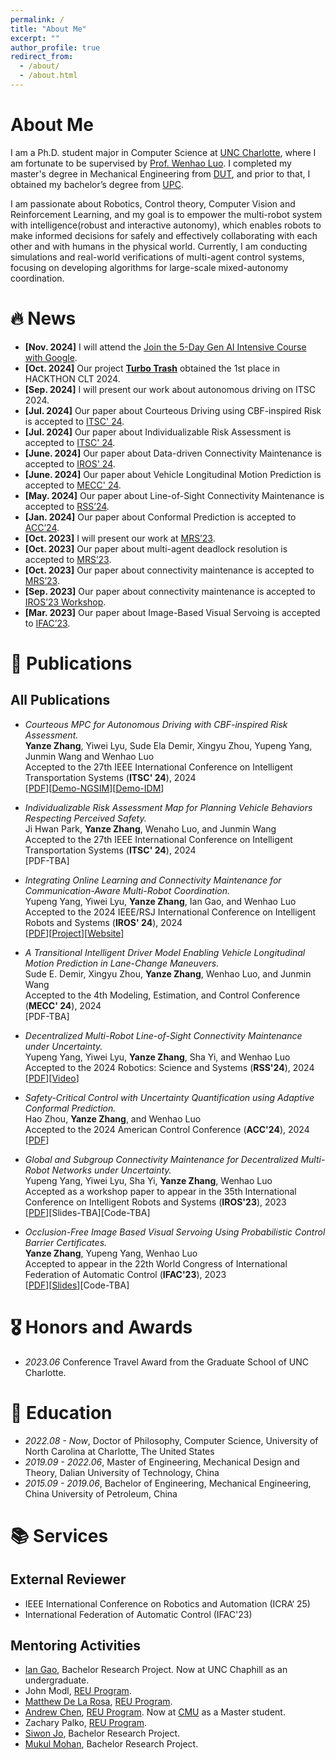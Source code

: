 ```yaml
---
permalink: /
title: "About Me"
excerpt: ""
author_profile: true
redirect_from: 
  - /about/
  - /about.html
---
```


<span class='anchor' id='about-me'></span>

# About Me
I am a Ph.D. student major in Computer Science at [UNC Charlotte](https://www.charlotte.edu/), where I am fortunate to be supervised
by [Prof. Wenhao Luo](https://webpages.charlotte.edu/wluo4/). I completed my master's degree in Mechanical Engineering
from [DUT](https://en.dlut.edu.cn/), and prior to that, I obtained my bachelor’s degree from [UPC](https://english.upc.edu.cn/). 

I am passionate about Robotics, Control theory, Computer Vision and Reinforcement Learning, and my goal is to empower the multi-robot system with intelligence(robust and interactive autonomy), which enables robots to make informed decisions for safely and effectively collaborating with each other and with humans in the physical world. Currently, I am conducting simulations and real-world verifications of multi-agent control systems, focusing on developing algorithms for large-scale mixed-autonomy coordination.

<!-- 
I am currently a visiting student researcher at UC Berkeley, working in the [Mechanical Systems Control (MSC) Lab](https://msc.berkeley.edu/) under the guidance of Prof. Masayoshi Tomizuka and Dr. Wei Zhan. I am pursuing a Ph.D. in the School of Mechanical and Aerospace Engineering at Nanyang Technological University. My research endeavors are based in the [Automated Driving and Human-Machine System (AutoMan) Lab](https://lvchen.wixsite.com/automan), which is led by Prof. Chen Lyu. **I am actively seeking postdoctoral positions to propel my research career further.** -->

<!-- 
My research primarily centers around the intersection of autonomous driving and machine learning. My goal is to develop algorithms and techniques that enable machines to interact with humans naturally, make intelligent decisions, and drive as skillfully as experienced human drivers. Specifically, my research interests encompass deep learning and reinforcement learning, applied to areas such as autonomous driving decision-making, prediction and planning, simulation, and human-machine interaction. My contributions have resulted in the publication of over 20 papers in top AI/ITS/Robotics journals and conferences. -->

# 🔥 News
- **[Nov. 2024]** I will attend the [Join the 5-Day Gen AI Intensive Course with Google](https://rsvp.withgoogle.com/events/google-generative-ai-intensive/home).
- **[Oct. 2024]** Our project **[Turbo Trash](https://teddyhuang-00.github.io/TurboTrash/)** obtained the 1st place in HACKTHON CLT 2024.
- **[Sep. 2024]** I will present our work about autonomous driving on ITSC 2024.
- **[Jul. 2024]** Our paper about Courteous Driving using CBF-inspired Risk is accepted to [ITSC' 24](https://ieee-itsc.org/2024/).
- **[Jul. 2024]** Our paper about Individualizable Risk Assessment is accepted to [ITSC' 24](https://ieee-itsc.org/2024/).
- **[June. 2024]** Our paper about Data-driven Connectivity Maintenance is accepted to [IROS' 24](https://iros2024-abudhabi.org/).
- **[June. 2024]** Our paper about Vehicle Longitudinal Motion Prediction is accepted to [MECC' 24](https://mecc2024.a2c2.org/).
- **[May. 2024]** Our paper about Line-of-Sight Connectivity Maintenance is accepted to [RSS’24](https://roboticsconference.org/).
- **[Jan. 2024]** Our paper about Conformal Prediction is accepted to [ACC’24](https://acc2024.a2c2.org/).
- **[Oct. 2023]** I will present our work at [MRS’23](https://sites.bu.edu/mrs2023/).
- **[Oct. 2023]** Our paper about multi-agent deadlock resolution is accepted to [MRS’23](https://sites.bu.edu/mrs2023/).
- **[Oct. 2023]** Our paper about connectivity maintenance is accepted to [MRS’23](https://sites.bu.edu/mrs2023/).
- **[Sep. 2023]** Our paper about connectivity maintenance is accepted to [IROS’23 Workshop](https://ieee-iros.org/).
- **[Mar. 2023]** Our paper about Image-Based Visual Servoing is accepted to [IFAC’23](https://www.ifac2023.org/).

<!-- 
- *2024.01*: &nbsp;🎉🎉 Our paper on joint prediction and planning for tree policy has been accepted by ICRA! See you in Yokohama, Japan!
- *2024.01*: &nbsp;🎉🎉 Our paper on joint prediction and planning for tree policy has been accepted by ICRA! See you in Yokohama, Japan!
- *2023.11*: &nbsp; I was invited by zdjszx.com to give a public lecture on "Scalable, Learnable, and Interactive Decision-making for Autonomous Driving". The recorded version of the lecture (in Chinese) is available for viewing on [bilibili](https://www.bilibili.com/video/BV1Mz4y1c7BS/?share_source=copy_web&vd_source=d38ad63504821012428c34311a1df246).
- *2023.10*: &nbsp;🎉🎉 Our paper on brain-inspired reinforcement learning for safe autonomous driving has been accepted by TPAMI!
- *2023.09*: &nbsp;🎉🎉 We won the best paper runner-up award in ITSC 2023!
- *2023.09*: &nbsp;🎉🎉 Our paper on human-guided reinforcement learning for robot navigation has been accepted by TPAMI!
- *2023.08*: &nbsp;🎉🎉 Our GameFormer paper has been accepted by ICCV as **Oral presentation**!
- *2023.07*: &nbsp;🎉🎉 Our ITSC special session on [learning-powered prediction and decision-making](https://sites.google.com/view/itsc-lpad) has received 17 paper submissions, all of which were accepted. Congratulations to the authors!
- *2023.06*: &nbsp;🎉🎉 Our team won the innovation award in the nuPlan Planning Challenge! Check out our [report](https://opendrivelab.com/e2ead/AD23Challenge/Track_4_AID.pdf) and [presentation](https://youtu.be/ZwhXilQKULY?t=1204) on our GameFormer Planner.
- *2023.06*: &nbsp;🎉🎉 Our team secured third place in the Waymo Open Dataset Motion Prediction Challenge! Our [report](https://storage.googleapis.com/waymo-uploads/files/research/2023%20Technical%20Reports/MP_3rd_GRT-R36.pdf) is available on [CVPR 2023
Workshop on Autonomous Driving](https://cvpr2023.wad.vision/). -->
  
# 📝 Publications
<!--
## Highlights
<div class='paper-box'><div class='paper-box-image'><img src='images/DTPP.png' alt="sym" width="100%"></div>
<div class='paper-box-text' markdown="1">

**DTPP: Differentiable Joint Conditional Prediction and Cost Evaluation for Tree Policy Planning in Autonomous Driving**

Zhiyu Huang, Peter Karkus, Boris Ivanovic, Yuxiao Chen, Marco Pavone, Chen Lv

**IEEE International Conference on Robotics and Automation (ICRA), 2024**

[**Paper**](https://arxiv.org/abs/2310.05885) \| [![](https://img.shields.io/github/stars/MCZhi/DTPP?style=social&label=Code Stars)](https://github.com/MCZhi/DTPP)

-  We employ a tree-structured policy planner and propose a differentiable joint training framework for both ego-conditioned prediction and cost evaluation models, resulting in a direct improvement of the final planning performance.
</div>
</div> -->

<!---
<div class='paper-box'><div class='paper-box-image'><img src='images/thesis.png' alt="sym" width="100%"></div>
<div class='paper-box-text' markdown="1">

**Learning-enabled Decision-making for Autonomous Driving: Framework and Methodology**

**PhD Thesis, 2023**

[**Thesis**](https://dr.ntu.edu.sg/handle/10356/172842)

-  This thesis presents a comprehensive framework and a series of learning-based methodologies for decision-making in AVs, with the objective of improving the scalability, adaptability, and alignment of their decision-making systems.
</div>
</div>
-->

<!--
<div class='paper-box'><div class='paper-box-image'><img src='images/gameformer.png' alt="sym" width="100%"></div>
<div class='paper-box-text' markdown="1">  
  
**GameFormer: Game-theoretic Modeling and Learning of Transformer-based Interactive Prediction and Planning for Autonomous Driving**

Zhiyu Huang, Haochen Liu, Chen Lv

**IEEE/CVF International Conference on Computer Vision (ICCV), 2023**

**Oral presentation (top 3%)**

[**Paper**](https://arxiv.org/abs/2303.05760) \| [**Project**](https://mczhi.github.io/GameFormer/) \| [![](https://img.shields.io/github/stars/MCZhi/GameFormer?style=social&label=Code Stars)](https://github.com/MCZhi/GameFormer) \| **GameFormer Planner** [![](https://img.shields.io/github/stars/MCZhi/GameFormer-Planner?style=social&label=Code Stars)](https://github.com/MCZhi/GameFormer-Planner) 

-  We address the interaction prediction problem by formulating it with hierarchical game theory and implementing it with TransFormer networks.
</div>
</div> -->

<!--
<div class='paper-box'><div class='paper-box-image'><img src='images/IADM.png' alt="sym" width="100%"></div>
<div class='paper-box-text' markdown="1">  
  
**Learning Interaction-aware Motion Prediction Model for Decision-making in Autonomous Driving**

Zhiyu Huang, Haochen Liu, Jingda Wu, Wenhui Huang, Chen Lv

**IEEE International Conference on Intelligent Transportation Systems (ITSC), 2023** 

[**Best Paper Runner-up Award**](https://2023.ieee-itsc.org/best-paper-awards/)

[**Paper**](https://arxiv.org/abs/2302.03939) \| [![](https://img.shields.io/github/stars/MCZhi/Predictive-Decision?style=social&label=Code Stars)](https://github.com/MCZhi/Predictive-Decision)

-  We propose an interaction-aware motion prediction model that is able to predict other agents' future trajectories according to the ego agent's future plans, i.e., their reactions to the ego's actions.
</div>
</div> -->

<!--
<div class='paper-box'><div class='paper-box-image'><img src='images/CMPIRL.png' alt="sym" width="100%"></div>
<div class='paper-box-text' markdown="1">

**Conditional Predictive Behavior Planning with Inverse Reinforcement Learning for Human-like Autonomous Driving**

Zhiyu Huang, Haochen Liu, Jingda Wu, Chen Lv

**IEEE Transactions on Intelligent Transportation Systems, 2023**

[**Paper**](https://arxiv.org/abs/2212.08787)

- Distinguished from existing learning-based methods that directly output decisions, we introduce a predictive behavior planning framework that learns to predict and evaluate from human driving data. 
</div>
</div> -->

<!-- 
<div class='paper-box'><div class='paper-box-image'><img src='images/DIPP.png' alt="sym" width="100%"></div>
<div class='paper-box-text' markdown="1">  
  
**Differentiable Integrated Motion Prediction and Planning with Learnable Cost Function for Autonomous Driving**

Zhiyu Huang, Haochen Liu, Jingda Wu, Chen Lv

**IEEE Transactions on Neural Networks and Learning Systems, 2023** 

[**Paper**](https://arxiv.org/abs/2207.10422) \| [**Project**](https://mczhi.github.io/DIPP/) \| [![](https://img.shields.io/github/stars/MCZhi/DIPP?style=social&label=Code Stars)](https://github.com/MCZhi/DIPP)

-  We propose an end-to-end differentiable framework that integrates prediction and planning modules and is able to learn the cost function from data.
</div>
</div> -->

<!-- 
<div class='paper-box'><div class='paper-box-image'><img src='images/prediction.png' alt="sym" width="100%"></div>
<div class='paper-box-text' markdown="1">

**Multi-modal Motion Prediction with Transformer-based Neural Network for Autonomous Driving**

Zhiyu Huang, Xiaoyu Mo, Chen Lv

**IEEE International Conference on Robotics and Automation (ICRA), 2022**

[**Paper**](https://arxiv.org/abs/2109.06446)

-  We propose a neural prediction framework based on the Transformer structure to model the relationship among the interacting agents and extract the attention of the target agent on the map waypoints.
</div>
</div> -->

<!-- 
<div class='paper-box'><div class='paper-box-image'><img src='images/ExpertDRL.png' alt="sym" width="100%"></div>
<div class='paper-box-text' markdown="1">

**Efficient Deep Reinforcement Learning with Imitative Expert Priors for Autonomous Driving**

Zhiyu Huang, Jingda Wu, Chen Lv

**IEEE Transactions on Neural Networks and Learning Systems, 2022**

[**Paper**](https://arxiv.org/abs/2103.10690) \|  [**Project**](https://mczhi.github.io/Expert-Prior-RL/) \| [![](https://img.shields.io/github/stars/MCZhi/Expert-Prior-RL?style=social&label=Code Stars)](https://github.com/MCZhi/Expert-Prior-RL)

-  We propose a novel framework to incorporate human prior knowledge in DRL, in order to improve the sample efficiency and save the effort of designing sophisticated reward functions.
</div>
</div> -->

<!-- 
<div class='paper-box'><div class='paper-box-image'><img src='images/IRL.png' alt="sym" width="100%"></div>
<div class='paper-box-text' markdown="1">

**Driving Behavior Modeling using Naturalistic Human Driving Data with Inverse Reinforcement Learning** 

Zhiyu Huang, Jingda Wu, Chen Lv

**IEEE Transactions on Intelligent Transportation Systems, 2021**

[**Paper**](https://arxiv.org/abs/2010.03118) \| [![](https://img.shields.io/github/stars/MCZhi/Driving-IRL-NGSIM?style=social&label=Code Stars)](https://github.com/MCZhi/Driving-IRL-NGSIM)

- We propose a structural assumption about internal reward function-based human driving behavior and employ sampling-based maximum entropy inverse reinforcement learning (IRL) algorithm to infer the reward function parameters from naturalistic human driving data.
</div>
</div>
-->

<!-- 
<div class='paper-box'><div class='paper-box-image'><img src='images/multimodal.png' alt="sym" width="100%"></div>
<div class='paper-box-text' markdown="1">

**Multi-modal sensor fusion-based deep neural network for end-to-end autonomous driving with scene understanding** 

Zhiyu Huang, Chen Lv, Yang Xing, Jingda Wu

**IEEE Sensors Journal, 2020**

[**Paper**](https://arxiv.org/abs/2005.09202)

- We propose a novel deep neural network-based system for end-to-end autonomous driving, consisting of multimodal sensor fusion, scene understanding, and conditional driving policy modules. 
</div>
</div>
-->

## All Publications
- *Courteous MPC for Autonomous Driving with CBF-inspired Risk Assessment.*
  <br>
  **Yanze Zhang**, Yiwei Lyu, Sude Ela Demir, Xingyu Zhou, Yupeng Yang, Junmin Wang and Wenhao Luo
  <br>
  Accepted to the 27th IEEE International Conference on Intelligent Transportation Systems (**ITSC' 24**), 2024 
  <br>
  [[PDF](https://arxiv.org/abs/2408.12822v1)][[Demo-NGSIM](https://youtu.be/9Cekw5xafWw)][[Demo-IDM](https://youtu.be/9Cekw5xafWw)]
  
- *Individualizable Risk Assessment Map for Planning Vehicle Behaviors Respecting Perceived Safety.*
  <br>
  Ji Hwan Park, **Yanze Zhang**, Wenaho Luo, and Junmin Wang
  <br>
  Accepted to the 27th IEEE International Conference on Intelligent Transportation Systems (**ITSC' 24**), 2024 
  <br>
  [PDF-TBA]

- *Integrating Online Learning and Connectivity Maintenance for Communication-Aware Multi-Robot Coordination.*
  <br>
  Yupeng Yang, Yiwei Lyu, **Yanze Zhang**, Ian Gao, and Wenhao Luo
  <br>
  Accepted to the 2024 IEEE/RSJ International Conference on Intelligent Robots and Systems (**IROS' 24**), 2024 
  <br>
  [[PDF](https://arxiv.org/abs/2410.05798)][[Project](https://github.com/wenhaol/DCM-RSSI)][[Website](https://wenhaol.github.io/DCM-RSSI/)]

- *A Transitional Intelligent Driver Model Enabling Vehicle Longitudinal Motion Prediction in Lane-Change Maneuvers.*
  <br>
  Sude E. Demir, Xingyu Zhou, **Yanze Zhang**, Wenhao Luo, and Junmin Wang
  <br>
  Accepted to the 4th Modeling, Estimation, and Control Conference (**MECC' 24**), 2024 
  <br>
  [PDF-TBA]

- *Decentralized Multi-Robot Line-of-Sight Connectivity Maintenance under Uncertainty.*
  <br>
  Yupeng Yang, Yiwei Lyu, **Yanze Zhang**, Sha Yi, and Wenhao Luo
  <br>
  Accepted to the 2024 Robotics: Science and Systems (**RSS'24**), 2024 
  <br>
  [[PDF](https://arxiv.org/pdf/2406.12802)][[Video](https://www.youtube.com/watch?v=kRQoEh3hgXE)]

- *Safety-Critical Control with Uncertainty Quantification using Adaptive Conformal Prediction.*
  <br>
  Hao Zhou, **Yanze Zhang**, and Wenhao Luo
  <br>
  Accepted to the 2024 American Control Conference (**ACC'24**), 2024 
  <br>
  [[PDF](https://arxiv.org/abs/2407.03569v1)]

<!--
- *Ecologically-Inspired Decentralized Multi-Agent System with Deadlock Avoidance.*
  <br>
  <br>
  **Yanze Zhang**, Yiwei Lyu, Siwon Jo, Yupeng Yang, Wenhao Luo
  <br>
  <br>
  Accepted as a extended abstract to appear in the 4th IEEE International Symposium on Multi-Robot & Multi-Agent Systems (**MRS'23**), 2023 
  <br>
  <br>
  [PDF-TBA][Poster-TBA][Code-TBA]

- *Decentralized Motion Coordination for Minimally Disruptive Multi-Robot Line-of-Sight Connectivity Maintenance under Uncertainty.*
  <br>
  Yupeng Yang, Yiwei Lyu, Sha Yi, **Yanze Zhang**, Wenhao Luo
  <br>
  Accepted as a extended abstract to appear in the 4th IEEE International Symposium on Multi-Robot & Multi-Agent Systems (**MRS'23**), 2023 
  <br>
  [PDF-TBA][Poster-TBA][Code-TBA] -->

- *Global and Subgroup Connectivity Maintenance for Decentralized Multi-Robot Networks under Uncertainty.*
  <br>
  Yupeng Yang, Yiwei Lyu, Sha Yi, **Yanze Zhang**, Wenhao Luo
  <br>
  Accepted as a workshop paper to appear in the 35th International Conference on Intelligent Robots and Systems (**IROS'23**), 2023 
  <br>
  [[PDF](https://djhanove.github.io/IROS23_MRS/assets/papers/iros2023workshop_subgroupConnectivity.pdf)][Slides-TBA][Code-TBA]

- *Occlusion-Free Image Based Visual Servoing Using Probabilistic Control Barrier Certificates.*
  <br>
  **Yanze Zhang**, Yupeng Yang, Wenhao Luo
  <br>
  Accepted to appear in the 22th World Congress of International Federation of Automatic Control (**IFAC'23**), 2023
  <br>
  [[PDF](https://arxiv.org/pdf/2309.03476.pdf)][[Slides](https://drive.google.com/file/d/15gWHsd9hAaYWi5rJtmvI__ndZo16p263/view?usp=sharing)][Code-TBA]

<!-- 
### Journal
- [Augmenting Reinforcement Learning with Transformer-based Scene Representation Learning for Decision-making of Autonomous Driving](https://arxiv.org/abs/2208.12263), Haochen Liu, **Zhiyu Huang**, Xiaoyu Mo, Chen Lv, **IEEE Transactions on Intelligent Vehicles, 2024** [![](https://img.shields.io/github/stars/georgeliu233/Scene-Rep-Transformer?style=social&label=Code Stars)](https://github.com/georgeliu233/Scene-Rep-Transformer) 

- [Transformer-Based Traffic-Aware Predictive Energy Management of a Fuel Cell Electric Vehicle](https://ieeexplore.ieee.org/abstract/document/10409570), Jingda Wu, **Zhiyu Huang**, Chen Lv, **IEEE Transactions on Vehicular Technology, 2024**

- [Map-Adaptive Multimodal Trajectory Prediction via Intention-Aware Unimodal Trajectory Predictors](https://ieeexplore.ieee.org/abstract/document/10323217/), Xiaoyu Mo, Haochen Liu, **Zhiyu Huang**, Xiuxian Li, Chen Lv,  **IEEE Transactions on Intelligent Transportation Systems, 2023**

- [Fear-Neuro-Inspired Reinforcement Learning for Safe Autonomous Driving](https://ieeexplore.ieee.org/document/10273631), Xiangkun He, Jingda Wu, **Zhiyu Huang**, Zhongxu Hu, Jun Wang, Alberto Sangiovanni-Vincentelli, Chen Lv, **IEEE Transactions on Pattern Analysis and Machine Intelligence, 2023**

- [Human-Guided Reinforcement Learning with Sim-to-Real Transfer for Autonomous Navigation](https://ieeexplore.ieee.org/document/10250993), Jingda Wu, Yanxin Zhou, Haohan Yang, **Zhiyu Huang**, Chen Lv, **IEEE Transactions on Pattern Analysis and Machine Intelligence, 2023** [![](https://img.shields.io/github/stars/wujingda/Multi-Hug-RL?style=social&label=Code Stars)](https://github.com/wujingda/Multi-Hug-RL)

- [Uncertainty-Aware Model-Based Reinforcement Learning with Application to Autonomous Driving](https://arxiv.org/abs/2106.12194), Jingda Wu, **Zhiyu Huang**, Chen Lv, **IEEE Transactions on Intelligent Vehicles, 2022**

- [Prioritized Experience-based Reinforcement Learning With Human Guidance for Autonomous Driving](https://arxiv.org/abs/2109.12516), Jingda Wu, **Zhiyu Huang**, Wenhui Huang, Chen Lv, **IEEE Transactions on Neural Networks and Learning Systems, 2022** [![](https://img.shields.io/github/stars/wujingda/Prioritized-Human-in-the-loop-End-to-end-Autonomous-Driving?style=social&label=Code Stars)](https://github.com/wujingda/Prioritized-Human-in-the-loop-End-to-end-Autonomous-Driving)

- [Towards Human-in-the-loop AI: Enhancing Deep Reinforcement Learning via Real-time Human Guidance for Autonomous Driving](https://www.sciencedirect.com/science/article/pii/S2095809922004878), Jingda Wu, **Zhiyu Huang**, Zhongxu Hu, Chen Lv, **Engineering, 2022** [![](https://img.shields.io/github/stars/wujingda/Human-in-the-loop-Deep-Reinforcement-Learning?style=social&label=Code Stars)](https://github.com/wujingda/Human-in-the-loop-Deep-Reinforcement-Learning)

- [Multi-Agent Trajectory Prediction With Heterogeneous Edge-Enhanced Graph Attention Network](https://ieeexplore.ieee.org/abstract/document/9700483), Xiaoyu Mo, **Zhiyu Huang**, Yang Xing, Chen Lv, **IEEE Transactions on Intelligent Transportation Systems, 2022** [![](https://img.shields.io/github/stars/Xiaoyu006/MATP-with-HEAT?style=social&label=Code Stars)](https://github.com/Xiaoyu006/MATP-with-HEAT)

- [Personalized Trajectory Planning and Control of Lane-Change Maneuvers for Autonomous Driving](https://ieeexplore.ieee.org/abstract/document/9419761/), Chao Huang, Hailong Huang, Peng Hang, Hongbo Gao, Jingda Wu, **Zhiyu Huang**, Chen Lv, **IEEE Transactions on Vehicular Technology, 2021**

### Conference
- [Occupancy Prediction-Guided Neural Planner for Autonomous Driving](https://arxiv.org/abs/2305.03303), Haochen Liu, **Zhiyu Huang**, Chen Lv, **IEEE International Conference on Intelligent Transportation Systems (ITSC), 2023** [![](https://img.shields.io/github/stars/georgeliu233/OPGP?style=social&label=Code Stars)](https://github.com/georgeliu233/OPGP)

- [Multi-modal Hierarchical Transformer for Occupancy Flow Field Prediction in Autonomous Driving](https://arxiv.org/abs/2208.00394), Haochen Liu, **Zhiyu Huang**, Chen Lv, **IEEE International Conference on Robotics and Automation (ICRA), 2023** [![](https://img.shields.io/github/stars/georgeliu233/STrajNet?style=social&label=Code Stars)](https://github.com/georgeliu233/STrajNet)

- [Stochastic Multimodal Interaction Prediction for Urban Driving](https://ieeexplore.ieee.org/abstract/document/9922298), Xiaoyu Mo, **Zhiyu Huang**, Chen Lv, **IEEE International Conference on Intelligent Transportation Systems (ITSC), 2022**

- [ReCoAt: A Deep Learning-based Framework for Multi-Modal Motion Prediction in Autonomous Driving Application](https://arxiv.org/abs/2207.00726), **Zhiyu Huang**, Xiaoyu Mo, Chen Lv, **IEEE International Conference on Intelligent Transportation Systems (ITSC), 2022**

- [Improved Deep Reinforcement Learning with Expert Demonstrations for Urban Autonomous Driving](https://arxiv.org/abs/2102.09243), Haochen Liu, **Zhiyu Huang**, Jingda Wu, Chen Lv, **IEEE Intelligent Vehicles Symposium (IV), 2022**

- [Digital Twin-enabled Reinforcement Learning for End-to-end Autonomous Driving](https://ieeexplore.ieee.org/abstract/document/9540179), Jingda Wu, **Zhiyu Huang**, Peng Hang, Chao Huang, Niels De Boer, Chen Lv, **IEEE International Conference on Digital Twins and Parallel Intelligence (DTPI), 2021**

- [Multi-scale driver behaviors reasoning system for intelligent vehicles based on a joint deep learning framework](https://ieeexplore.ieee.org/abstract/document/9283004), Yang Xing, Zhongxu Hu, **Zhiyu Huang**, Chen Lv, Dongpu Cao, Efstathios Velenis, **IEEE International Conference on Systems, Man, and Cybernetics (SMC), 2020**

### Preprint
- [Hybrid-Prediction Integrated Planning for Autonomous Driving](https://arxiv.org/abs/2402.02426), Haochen Liu, **Zhiyu Huang**, Wenhui Huang, Haohan Yang, Xiaoyu Mo, Chen Lv, **arXiv, 2024** [![](https://img.shields.io/github/stars/georgeliu233/HPP?style=social&label=Code Stars)](https://github.com/georgeliu233/HPP)
-->

# 🎖 Honors and Awards
<!-- 
- *2023.09* Best Paper Runner-up Award, ITSC 2023
- *2023.06* [Innovation Award, nuPlan Planning Challenge](https://opendrivelab.com/AD23Challenge.html#nuplan_planning), CVPR Workshop on End-to-End Autonomous Driving \| [\[video\]](https://youtu.be/ZwhXilQKULY?t=1204)
- *2023.06* [3rd Place Winner, Waymo Open Dataset Motion Prediction Challenge](http://cvpr2023.wad.vision/), CVPR Workshop on Autonomous Driving
- *2022.12* [3rd Place Winner, Most Innovative Award, Driving SMARTS Competition](https://smarts-project.github.io/archive/2022_nips_driving_smarts/competition/), NeurIPS Competition Track \| [\[slides\]](https://smarts-project.github.io/assets/docs/aid_driving_smarts.pdf)
- *2022.06* [2nd Place Winner, Waymo Open Dataset Occupancy and Flow Prediction Challenge](http://cvpr2022.wad.vision/), CVPR Workshop on Autonomous Driving
- *2022.03* [2nd Place Winner, IEEE VTS Motor Vehicles Challenge](https://oraprdnt.uqtr.uquebec.ca/pls/public/gscw031?owa_no_site=6851), VPPC
- *2021.06* [1st Place Winner, Waymo Open Dataset Interaction Prediction Challenge](http://cvpr2021.wad.vision/), CVPR Workshop on Autonomous Driving \| [\[video\]](https://youtu.be/sjXI_FKYw4Y?t=2546)
- *2021.06* [2nd Place Winner, Waymo Open Dataset Motion Prediction Challenge](http://cvpr2021.wad.vision/), CVPR Workshop on Autonomous Driving
- *2019.06* Outstanding Graduate (Top 1%)
- *2018.10* National Scholarship (Top 1%)
- *2017.10* National Scholarship (Top 1%) -->
- *2023.06* Conference Travel Award from the Graduate School of UNC Charlotte.

# 📖 Education
- *2022.08 - Now*, Doctor of Philosophy, Computer Science, University of North Carolina at Charlotte, The United States 
- *2019.09 - 2022.06*, Master of Engineering, Mechanical Design and Theory, Dalian University of Technology, China 
- *2015.09 - 2019.06*, Bachelor of Engineering, Mechanical Engineering, China University of Petroleum, China

# 📚 Services
<!-- 
## Program Committee
- Lead organizer of Special Session on [learning-powered prediction and decision-making](https://sites.google.com/view/itsc-lpad) at ITSC, 2023
- Lead organizer of Special Session on [learning-powered and knowledge-driven autonomous driving](https://sites.google.com/view/itsc-lpad-2) at ITSC, 2024

## Journal Reviewer
- IEEE Transactions on Intelligent Transportation Systems 
- IEEE Transactions on Neural Networks and Learning Systems
- IEEE Transactions on Intelligent Vehicles 
- IEEE Transactions on Cybernetics
- IEEE Robotics and Automation Letters
- Transportation Research Part C: Emerging Technologies
- Engineering Applications of Artificial Intelligence
- Artificial Intelligence Review -->

## External Reviewer
<!-- 
- IEEE International Conference on Robotics and Automation (ICRA) 2022 -- 2024
- IEEE Intelligent Vehicles Symposium (IV) 2022 -- 2024
- IEEE Intelligent Transportation Systems Conference (ITSC) 2022 -- 2024
- IEEE/RSJ International Conference on Intelligent Robots and Systems (IROS) 2023 -->
- IEEE International Conference on Robotics and Automation (ICRA‘ 25)
- International Federation of Automatic Control (IFAC'23)

## Mentoring Activities
- [Ian Gao](https://www.linkedin.com/in/ian-gao-978667162/), Bachelor Research Project. Now at UNC Chaphill as an undergraduate.
- John Modl, [REU Program](https://www.nsf.gov/crssprgm/reu/).
- [Matthew De La Rosa](https://www.linkedin.com/in/matthewdelarosa/), [REU Program](https://www.nsf.gov/crssprgm/reu/).
- [Andrew Chen](https://www.linkedin.com/in/andrewchen0028/), [REU Program](https://www.nsf.gov/crssprgm/reu/). Now at [CMU](https://www.cmu.edu/mscf/news/evaluating-masters-in-financial-engineering-programs.html) as a Master student.
- Zachary Palko, [REU Program](https://www.nsf.gov/crssprgm/reu/).
- [Siwon Jo](https://www.linkedin.com/in/siwonjo), Bachelor Research Project.
- [Mukul Mohan](https://www.linkedin.com/in/mukul-mohan-77573522a/?trk=people-guest_people_search-card), Bachelor Research Project.
<!--- [Chris Egersdoerfer](https://www.linkedin.com/in/chris-egersdoerfer-6699b7192/), Bachelor Research Project. Now at UNCC as a master student. -->